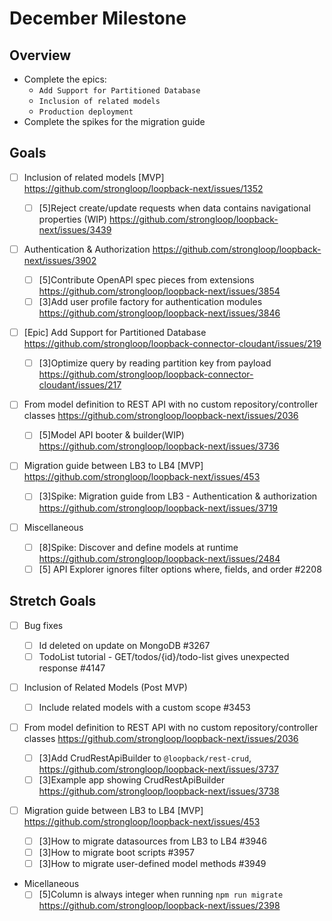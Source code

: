 # December Milestone

## Overview

- Complete the epics:
  - `Add Support for Partitioned Database`
  - `Inclusion of related models`
  - `Production deployment`
- Complete the spikes for the migration guide

## Goals

- [ ] Inclusion of related models [MVP]
      https://github.com/strongloop/loopback-next/issues/1352

  - [ ] [5]Reject create/update requests when data contains navigational
        properties (WIP) https://github.com/strongloop/loopback-next/issues/3439

- [ ] Authentication & Authorization
      https://github.com/strongloop/loopback-next/issues/3902

  - [ ] [5]Contribute OpenAPI spec pieces from extensions
        https://github.com/strongloop/loopback-next/issues/3854
  - [ ] [3]Add user profile factory for authentication modules
        https://github.com/strongloop/loopback-next/issues/3846

- [ ] [Epic] Add Support for Partitioned Database
      https://github.com/strongloop/loopback-connector-cloudant/issues/219

  - [ ] [3]Optimize query by reading partition key from payload
        https://github.com/strongloop/loopback-connector-cloudant/issues/217

- [ ] From model definition to REST API with no custom repository/controller
      classes https://github.com/strongloop/loopback-next/issues/2036

  - [ ] [5]Model API booter & builder(WIP)
        https://github.com/strongloop/loopback-next/issues/3736

- [ ] Migration guide between LB3 to LB4 [MVP]
      https://github.com/strongloop/loopback-next/issues/453

  - [ ] [3]Spike: Migration guide from LB3 - Authentication & authorization
        https://github.com/strongloop/loopback-next/issues/3719

- [ ] Miscellaneous
  - [ ] [8]Spike: Discover and define models at runtime
        https://github.com/strongloop/loopback-next/issues/2484
  - [ ] [5] API Explorer ignores filter options where, fields, and order #2208

## Stretch Goals

- [ ] Bug fixes

  - [ ] Id deleted on update on MongoDB #3267
  - [ ] TodoList tutorial - GET ​/todos​/{id}​/todo-list gives unexpected
        response #4147

- [ ] Inclusion of Related Models (Post MVP)

  - [ ] Include related models with a custom scope #3453

- [ ] From model definition to REST API with no custom repository/controller
      classes https://github.com/strongloop/loopback-next/issues/2036

  - [ ] [3]Add CrudRestApiBuilder to `@loopback/rest-crud`,
        https://github.com/strongloop/loopback-next/issues/3737
  - [ ] [3]Example app showing CrudRestApiBuilder
        https://github.com/strongloop/loopback-next/issues/3738

- [ ] Migration guide between LB3 to LB4 [MVP]
      https://github.com/strongloop/loopback-next/issues/453

  - [ ] [3]How to migrate datasources from LB3 to LB4 #3946
  - [ ] [3]How to migrate boot scripts #3957
  - [ ] [3]How to migrate user-defined model methods #3949

- Micellaneous
  - [ ] [5]Column is always integer when running `npm run migrate`
        https://github.com/strongloop/loopback-next/issues/2398
